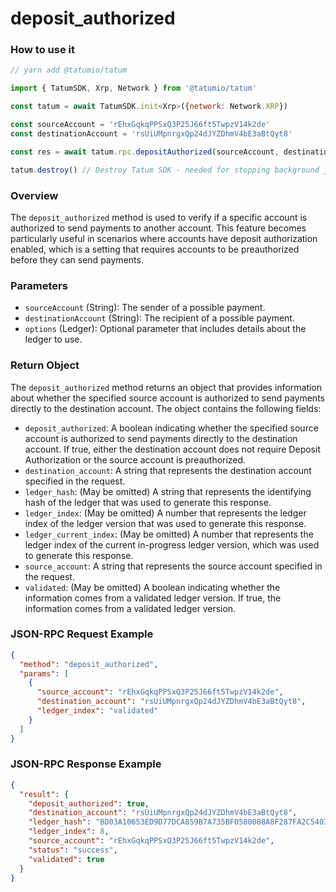 # deposit\_authorized

### How to use it

```javascript
// yarn add @tatumio/tatum

import { TatumSDK, Xrp, Network } from '@tatumio/tatum'

const tatum = await TatumSDK.init<Xrp>({network: Network.XRP})

const sourceAccount = 'rEhxGqkqPPSxQ3P25J66ft5TwpzV14k2de'
const destinationAccount = 'rsUiUMpnrgxQp24dJYZDhmV4bE3aBtQyt8'

const res = await tatum.rpc.depositAuthorized(sourceAccount, destinationAccount, { ledgerIndex: 'validated' })

tatum.destroy() // Destroy Tatum SDK - needed for stopping background jobs
```

### Overview

The `deposit_authorized` method is used to verify if a specific account is authorized to send payments to another account. This feature becomes particularly useful in scenarios where accounts have deposit authorization enabled, which is a setting that requires accounts to be preauthorized before they can send payments.

### Parameters

* `sourceAccount` (String): The sender of a possible payment.
* `destinationAccount` (String): The recipient of a possible payment.
* `options` (Ledger): Optional parameter that includes details about the ledger to use.

### Return Object

The `deposit_authorized` method returns an object that provides information about whether the specified source account is authorized to send payments directly to the destination account. The object contains the following fields:

* `deposit_authorized`: A boolean indicating whether the specified source account is authorized to send payments directly to the destination account. If true, either the destination account does not require Deposit Authorization or the source account is preauthorized.
* `destination_account`: A string that represents the destination account specified in the request.
* `ledger_hash`: (May be omitted) A string that represents the identifying hash of the ledger that was used to generate this response.
* `ledger_index`: (May be omitted) A number that represents the ledger index of the ledger version that was used to generate this response.
* `ledger_current_index`: (May be omitted) A number that represents the ledger index of the current in-progress ledger version, which was used to generate this response.
* `source_account`: A string that represents the source account specified in the request.
* `validated`: (May be omitted) A boolean indicating whether the information comes from a validated ledger version. If true, the information comes from a validated ledger version.

### JSON-RPC Request Example

```json
{
  "method": "deposit_authorized",
  "params": [
    {
      "source_account": "rEhxGqkqPPSxQ3P25J66ft5TwpzV14k2de",
      "destination_account": "rsUiUMpnrgxQp24dJYZDhmV4bE3aBtQyt8",
      "ledger_index": "validated"
    }
  ]
}
```

### JSON-RPC Response Example

```json
{
  "result": {
    "deposit_authorized": true,
    "destination_account": "rsUiUMpnrgxQp24dJYZDhmV4bE3aBtQyt8",
    "ledger_hash": "BD03A10653ED9D77DCA859B7A735BF0580088A8F287FA2C5403E0A19C58EF322",
    "ledger_index": 8,
    "source_account": "rEhxGqkqPPSxQ3P25J66ft5TwpzV14k2de",
    "status": "success",
    "validated": true
  }
}
```
